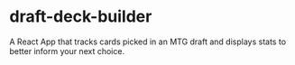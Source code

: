 # draft-deck-builder
A React App that tracks cards picked in an MTG draft and displays stats to better inform your next choice.
